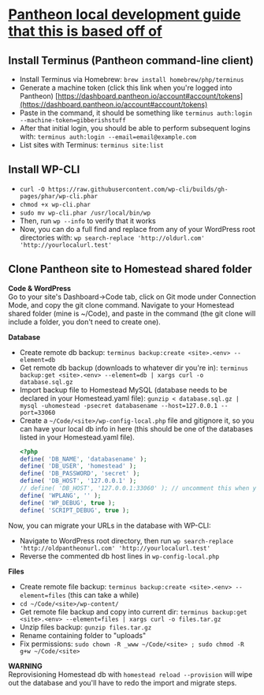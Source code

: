 # [Pantheon local development guide that this is based off of](https://pantheon.io/docs/local-development/https://pantheon.io/docs/local-development/)
  


## Install Terminus (Pantheon command-line client)
- Install Terminus via Homebrew: `brew install homebrew/php/terminus`  
- Generate a machine token (click this link when you're logged into Pantheon) [https://dashboard.pantheon.io/account#account/tokens](https://dashboard.pantheon.io/account#account/tokens)
- Paste in the command, it should be something like `terminus auth:login --machine-token=gibberishstuff`  
- After that initial login, you should be able to perform subsequent logins with: `terminus auth:login --email=email@example.com`
- List sites with Terminus: `terminus site:list` 

## Install WP-CLI
- `curl -O https://raw.githubusercontent.com/wp-cli/builds/gh-pages/phar/wp-cli.phar`  
- `chmod +x wp-cli.phar`  
- `sudo mv wp-cli.phar /usr/local/bin/wp`    
- Then, run `wp --info` to verify that it works    
- Now, you can do a full find and replace from any of your WordPress root directories with: `wp search-replace 'http://oldurl.com' 'http://yourlocalurl.test'`   
  
## Clone Pantheon site to Homestead shared folder
  
  
**Code & WordPress**  
Go to your site's Dashboard->Code tab, click on Git mode under Connection Mode, and copy the git clone command. Navigate to your Homestead shared folder (mine is ~/Code), and paste in the command (the git clone will include a folder, you don't need to create one).  
  
**Database**
- Create remote db backup:  `terminus backup:create <site>.<env> --element=db`  
- Get remote db backup (downloads to whatever dir you're in):  `terminus backup:get <site>.<env> --element=db | xargs curl -o database.sql.gz`  
- Import backup file to Homestead MySQL (database needs to be declared in your Homestead.yaml file):  `gunzip < database.sql.gz | mysql -uhomestead -psecret databasename --host=127.0.0.1 --port=33060`  
- Create a `~/Code/<site>/wp-config-local.php` file and gitignore it, so you can have your local db info in here (this should be one of the databases listed in your Homestead.yaml file).
    ```php
    <?php
    define( 'DB_NAME', 'databasename' );
    define( 'DB_USER', 'homestead' );
    define( 'DB_PASSWORD', 'secret' );
    define( 'DB_HOST', '127.0.0.1' );
    // define( 'DB_HOST', '127.0.0.1:33060' ); // uncomment this when you need to use wp-cli
    define( 'WPLANG', '' );
    define( 'WP_DEBUG', true );
    define( 'SCRIPT_DEBUG', true );
    ```
Now, you can migrate your URLs in the database with WP-CLI:  
- Navigate to WordPress root directory, then run `wp search-replace 'http://oldpantheonurl.com' 'http://yourlocalurl.test'`  
- Reverse the commented db host lines in `wp-config-local.php`  
  

**Files**
- Create remote file backup:  `terminus backup:create <site>.<env> --element=files` (this can take a while)  
- `cd ~/Code/<site>/wp-content/`  
- Get remote file backup and copy into current dir:  `terminus backup:get <site>.<env> --element=files | xargs curl -o files.tar.gz`  
- Unzip files backup:  `gunzip files.tar.gz`  
- Rename containing folder to "uploads"  
- Fix permissions: `sudo chown -R _www ~/Code/<site> ; sudo chmod -R g+w ~/Code/<site>`

**WARNING**  
Reprovisioning Homestead db with `homestead reload --provision` will wipe out the database and you'll have to redo the import and migrate steps.  